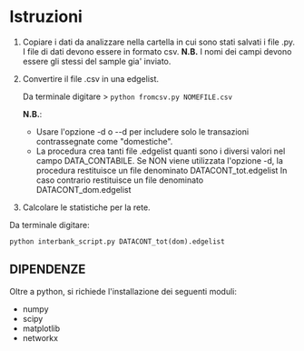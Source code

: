 # Istruzioni

 1. Copiare i dati da analizzare nella cartella in cui sono stati salvati i file .py. I file di dati devono essere in formato csv.
    **N.B.** I nomi dei campi devono essere gli stessi del sample gia' inviato.
 2. Convertire il file .csv in una edgelist.
    
    Da terminale digitare > `python fromcsv.py NOMEFILE.csv`
    
    **N.B.**:    
    * Usare l'opzione -d o --d per includere solo le transazioni contrassegnate come "domestiche".    
    * La procedura crea tanti file .edgelist quanti sono i diversi valori nel campo DATA_CONTABILE.
    Se NON viene utilizzata l'opzione -d, la procedura restituisce un file denominato DATACONT_tot.edgelist
    In caso contrario restituisce un file denominato DATACONT_dom.edgelist
    
3. Calcolare le statistiche per la rete.

Da terminale digitare:

 `python interbank_script.py DATACONT_tot(dom).edgelist`

## **DIPENDENZE**

Oltre a python, si richiede l'installazione dei seguenti moduli: 
 * numpy 
 * scipy
 * matplotlib
 * networkx



